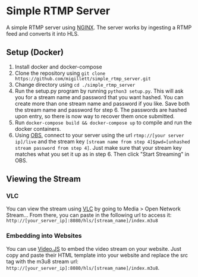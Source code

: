 # Simple RTMP Server
A simple RTMP server using [NGINX](https://nginx.org/en/docs/). The server works by ingesting a RTMP feed and converts it into HLS.

## Setup (Docker)
1. Install docker and docker-compose
2. Clone the repository using `git clone https://github.com/migillett/simple_rtmp_server.git`
3. Change directory using `cd ./simple_rtmp_server`
4. Run the setup.py program by running `python3 setup.py`. This will ask you for a stream name and password that you want hashed. You can create more than one stream name and password if you like. Save both the stream name and password for step 6. The passwords are hashed upon entry, so there is now way to recover them once submitted.
5. Run `docker-compose build && docker-compose up` to compile and run the docker containers.
6. Using [OBS](https://obsproject.com/), connect to your server using the url `rtmp://[your server ip]/live` and the stream key `[stream name from step 4]$pwd=[unhashed stream password from step 4]`. Just make sure that your stream key matches what you set it up as in step 6. Then click "Start Streaming" in OBS.

## Viewing the Stream
### VLC
You can view the stream using [VLC](https://www.videolan.org/vlc/) by going to Media > Open Network Stream... From there, you can paste in the following url to access it: `http://[your_server_ip]:8080/hls/[stream_name]/index.m3u8`

### Embedding into Websites
You can use [Video.JS](https://videojs.com/) to embed the video stream on your website. Just copy and paste their HTML template into your website and replace the src tag with the m3u8 stream url: `http://[your_server_ip]:8080/hls/[stream_name]/index.m3u8`.
